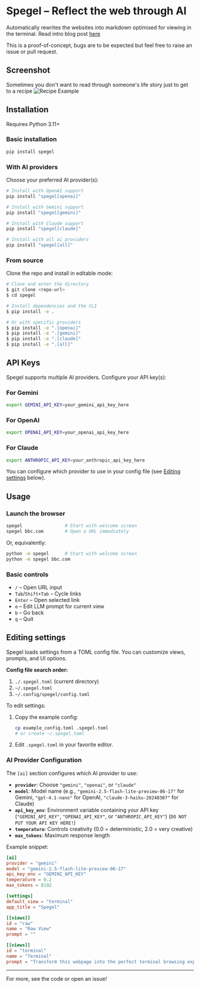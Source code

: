# Spegel – Reflect the web through AI

Automatically rewrites the websites into markdown optimised for viewing in the terminal.
Read intro blog post [here](https://simedw.com/2025/06/23/introducing-spegel/)

This is a proof-of-concept, bugs are to be expected but feel free to raise an issue or pull request.

##  Screenshot
Sometimes you don't want to read through someone's life story just to get to a recipe
![Recipe Example](https://simedw.com/2025/06/23/introducing-spegel/images/recipe_example.png)


## Installation

Requires Python 3.11+

### Basic installation
```bash
pip install spegel
```

### With AI providers
Choose your preferred AI provider(s):

```bash
# Install with OpenAI support
pip install "spegel[openai]"

# Install with Gemini support  
pip install "spegel[gemini]"

# Install with Claude support
pip install "spegel[claude]"

# Install with all ai providers
pip install "spegel[all]"
```

### From source
Clone the repo and install in editable mode: 

```bash
# Clone and enter the directory
$ git clone <repo-url>
$ cd spegel

# Install dependencies and the CLI
$ pip install -e .

# Or with specific providers
$ pip install -e ".[openai]"
$ pip install -e ".[gemini]" 
$ pip install -e ".[claude]"
$ pip install -e ".[all]"
```

## API Keys
Spegel supports multiple AI providers. Configure your API key(s):

### For Gemini
```bash
export GEMINI_API_KEY=your_gemini_api_key_here
```

### For OpenAI
```bash
export OPENAI_API_KEY=your_openai_api_key_here
```

### For Claude
```bash
export ANTHROPIC_API_KEY=your_anthropic_api_key_here
```

You can configure which provider to use in your config file (see [Editing settings](#editing-settings) below).


## Usage

### Launch the browser

```bash
spegel                # Start with welcome screen
spegel bbc.com        # Open a URL immediately
```

Or, equivalently:

```bash
python -m spegel      # Start with welcome screen
python -m spegel bbc.com
```

### Basic controls
- `/`         – Open URL input
- `Tab`/`Shift+Tab` – Cycle links
- `Enter`     – Open selected link
- `e`         – Edit LLM prompt for current view
- `b`         – Go back
- `q`         – Quit

## Editing settings

Spegel loads settings from a TOML config file. You can customize views, prompts, and UI options.

**Config file search order:**
1. `./.spegel.toml` (current directory)
2. `~/.spegel.toml`
3. `~/.config/spegel/config.toml`

To edit settings:
1. Copy the example config:
   ```bash
   cp example_config.toml .spegel.toml
   # or create ~/.spegel.toml
   ```
2. Edit `.spegel.toml` in your favorite editor.

### AI Provider Configuration

The `[ai]` section configures which AI provider to use:

- **`provider`**: Choose `"gemini"`, `"openai"`, or `"claude"`
- **`model`**: Model name (e.g., `"gemini-2.5-flash-lite-preview-06-17"` for Gemini, `"gpt-4.1-nano"` for OpenAI, `"claude-3-haiku-20240307"` for Claude)
- **`api_key_env`**: Environment variable containing your API key (`"GEMINI_API_KEY"`, `"OPENAI_API_KEY"`, or `"ANTHROPIC_API_KEY"`) (`DO NOT PUT YOUR API KEY HERE!`)
- **`temperature`**: Controls creativity (0.0 = deterministic, 2.0 = very creative)
- **`max_tokens`**: Maximum response length

Example snippet:
```toml
[ai]
provider = "gemini"
model = "gemini-2.5-flash-lite-preview-06-17"
api_key_env = "GEMINI_API_KEY"
temperature = 0.2
max_tokens = 8192

[settings]
default_view = "terminal"
app_title = "Spegel"

[[views]]
id = "raw"
name = "Raw View"
prompt = ""

[[views]]
id = "terminal"
name = "Terminal"
prompt = "Transform this webpage into the perfect terminal browsing experience! ..."
```

---

For more, see the code or open an issue!
